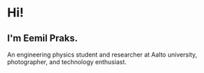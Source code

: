 # Hi!
## I'm Eemil Praks.

An engineering physics student and researcher at Aalto university, photographer, and technology enthusiast.
